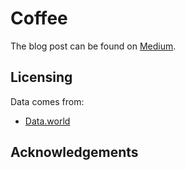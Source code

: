 # Coffee

The blog post can be found on [Medium]().

## Licensing

Data comes from:

* [Data.world](https://data.world/santhosh586/gfdgdg)

## Acknowledgements

